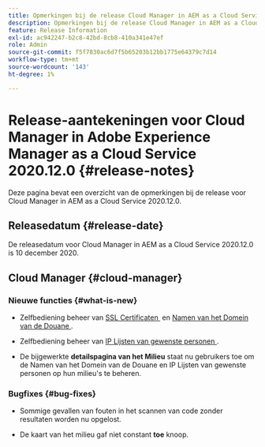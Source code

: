 ```yaml
---
title: Opmerkingen bij de release Cloud Manager in AEM as a Cloud Service 2020.12.0
description: Opmerkingen bij de release Cloud Manager in AEM as a Cloud Service 2020.12.0
feature: Release Information
exl-id: ac942247-b2c8-42bd-8cb8-410a341e47ef
role: Admin
source-git-commit: f5f7830ac6d7f5b65203b12bb1775e64379c7d14
workflow-type: tm+mt
source-wordcount: '143'
ht-degree: 1%

---
```


# Release-aantekeningen voor Cloud Manager in Adobe Experience Manager as a Cloud Service 2020.12.0 {#release-notes}

Deze pagina bevat een overzicht van de opmerkingen bij de release voor Cloud Manager in AEM as a Cloud Service 2020.12.0.

## Releasedatum {#release-date}

De releasedatum voor Cloud Manager in AEM as a Cloud Service 2020.12.0 is 10 december 2020.

## Cloud Manager {#cloud-manager}

### Nieuwe functies {#what-is-new}

* Zelfbediening beheer van [&#x200B; SSL Certificaten &#x200B;](/help/implementing/cloud-manager/managing-ssl-certifications/introduction-to-ssl-certificates.md) en [&#x200B; Namen van het Domein van de Douane &#x200B;](/help/implementing/cloud-manager/custom-domain-names/introduction.md).

* Zelfbediening beheer van [&#x200B; IP Lijsten van gewenste personen &#x200B;](/help/implementing/cloud-manager/ip-allow-lists/introduction.md).

* De bijgewerkte **detailspagina van het Milieu** staat nu gebruikers toe om de Namen van het Domein van de Douane en IP Lijsten van gewenste personen op hun milieu&#39;s te beheren.


### Bugfixes {#bug-fixes}

* Sommige gevallen van fouten in het scannen van code zonder resultaten worden nu opgelost.

* De kaart van het milieu gaf niet constant **toe** knoop.

